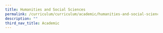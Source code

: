 ```yaml
---
title: Humanities and Social Sciences
permalink: /curriculum/curriculum/academic/humanities-and-social-sciences/
description: ""
third_nav_title: Academic
---
```

